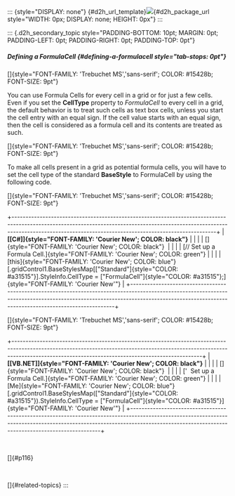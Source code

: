 ::: {style="DISPLAY: none"}
[](ms-xhelp:///?Id=d2h_url_template){#d2h_url_template}![](!package_url!){#d2h_package_url style="WIDTH: 0px; DISPLAY: none; HEIGHT: 0px"}
:::

::: {.d2h_secondary_topic style="PADDING-BOTTOM: 10pt; MARGIN: 0pt; PADDING-LEFT: 0pt; PADDING-RIGHT: 0pt; PADDING-TOP: 0pt"}
##### Defining a FormulaCell {#defining-a-formulacell style="tab-stops: 0pt"}

[]{style="FONT-FAMILY: 'Trebuchet MS','sans-serif'; COLOR: #15428b; FONT-SIZE: 9pt"} 

You can use Formula Cells for every cell in a grid or for just a few cells. Even if you set the **CellType** property to *FormulaCell* to every cell in a grid, the default behavior is to treat such cells as text box cells, unless you start the cell entry with an equal sign. If the cell value starts with an equal sign, then the cell is considered as a formula cell and its contents are treated as such.

[]{style="FONT-FAMILY: 'Trebuchet MS','sans-serif'; COLOR: #15428b; FONT-SIZE: 9pt"} 

To make all cells present in a grid as potential formula cells, you will have to set the cell type of the standard **BaseStyle** to FormulaCell by using the following code.

[]{style="FONT-FAMILY: 'Trebuchet MS','sans-serif'; COLOR: #15428b; FONT-SIZE: 9pt"} 

+------------------------------------------------------------------------------------------------------------------------------------------------------------------------------------------------------------------------------------+
| **[\[C#\]]{style="FONT-FAMILY: 'Courier New'; COLOR: black"}**                                                                                                                                                                     |
|                                                                                                                                                                                                                                    |
| []{style="FONT-FAMILY: 'Courier New'; COLOR: black"}                                                                                                                                                                               |
|                                                                                                                                                                                                                                    |
| [// Set up a Formula Cell.]{style="FONT-FAMILY: 'Courier New'; COLOR: green"}                                                                                                                                                      |
|                                                                                                                                                                                                                                    |
| [this]{style="FONT-FAMILY: 'Courier New'; COLOR: blue"}[.gridControl1.BaseStylesMap\[[\"Standard\"]{style="COLOR: #a31515"}\].StyleInfo.CellType = [\"FormulaCell\"]{style="COLOR: #a31515"};]{style="FONT-FAMILY: 'Courier New'"} |
+------------------------------------------------------------------------------------------------------------------------------------------------------------------------------------------------------------------------------------+

[]{style="FONT-FAMILY: 'Trebuchet MS','sans-serif'; COLOR: #15428b; FONT-SIZE: 9pt"} 

+-------------------------------------------------------------------------------------------------------------------------------------------------------------------------------------------------------------------------------+
| **[\[VB.NET\]]{style="FONT-FAMILY: 'Courier New'; COLOR: black"}**                                                                                                                                                            |
|                                                                                                                                                                                                                               |
| []{style="FONT-FAMILY: 'Courier New'; COLOR: black"}                                                                                                                                                                          |
|                                                                                                                                                                                                                               |
| [\'  Set up a Formula Cell.]{style="FONT-FAMILY: 'Courier New'; COLOR: green"}                                                                                                                                                |
|                                                                                                                                                                                                                               |
| [Me]{style="FONT-FAMILY: 'Courier New'; COLOR: blue"}[.gridControl1.BaseStylesMap([\"Standard\"]{style="COLOR: #a31515"}).StyleInfo.CellType = [\"FormulaCell\"]{style="COLOR: #a31515"}]{style="FONT-FAMILY: 'Courier New'"} |
+-------------------------------------------------------------------------------------------------------------------------------------------------------------------------------------------------------------------------------+

 

[]{#p116} 

 

[]{#related-topics}
:::
